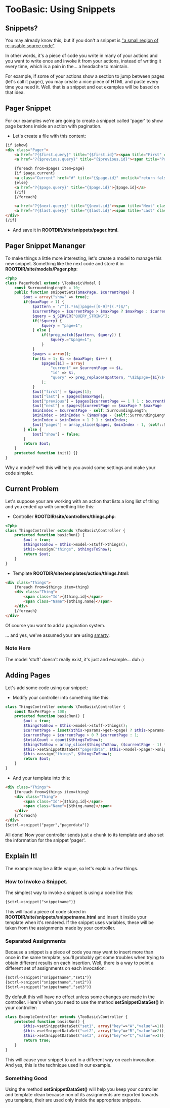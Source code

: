 # TooBasic: Using Snippets
## Snippets?
You may already know this, but if you don't a snippet is ["a small region of
re-usable source code"](http://en.wikipedia.org/wiki/Snippet_%28programming%29).

In other words, it's a piece of code you write in many of your actions and you
want to write once and invoke it from your actions, instead of writing it every
time, which is a pain in the... a headache to maintain.

For example, if some of your actions show a section to jump between pages (let's
call it pager), you may create a nice piece of HTML and paste every time you need
it. Well. that is a snippet and out examples will be based on that idea.

## Pager Snippet
For our examples we're are going to create a snippet called 'pager' to show page
buttons inside an action with pagination.

* Let's create a file with this content:
```html
{if $show}
<div class="Pager">
	<a href="?{$first.query}" title="{$first.id}"><span title="First" class="glyphicon glyphicon-fast-backward"></span></a>
	<a href="?{$previous.query}" title="{$previous.id}"><span title="Previous" class="glyphicon glyphicon-backward"></span></a>

	{foreach from=$pages item=page}
	{if $page.current}
	<a class="Current" href="#" title="{$page.id}" onclick="return false;">{$page.id}</a>
	{else}
	<a href="?{$page.query}" title="{$page.id}">{$page.id}</a>
	{/if}
	{/foreach}

	<a href="?{$next.query}" title="{$next.id}"><span title="Next" class="glyphicon glyphicon-forward"></span></a>
	<a href="?{$last.query}" title="{$last.id}"><span title="Last" class="glyphicon glyphicon-fast-forward"></span></a>
</div>
{/if}
```
* And save it in __ROOTDIR/site/snippets/pager.html__.

## Pager Snippet Mananger
To make things a little more interesting, let's create a model to manage this new
snippet. Something like the next code and store it in
__ROOTDIR/site/models/Pager.php__:
```php
<?php
class PagerModel extends \TooBasic\Model {
	const SurroundingLength = 10;
	public function snippetSets($maxPage, $currentPage) {
		$out = array("show" => true);
		if($maxPage > 1) {
			$pattern = "/^((.*)&|)page=([0-9]*)(.*)$/";
			$currentPage = $currentPage > $maxPage ? $maxPage : $currentPage;
			$query = $_SERVER["QUERY_STRING"];
			if(!$query) {
				$query = "page=1";
			} else {
				if(!preg_match($pattern, $query)) {
					$query.="&page=1";
				}
			}
			$pages = array();
			for($i = 1; $i <= $maxPage; $i++) {
				$pages[$i] = array(
					"current" => $currentPage == $i,
					"id" => $i,
					"query" => preg_replace($pattern, "\$2&page={$i}\$4", $query)
				);
			}
			$out["first"] = $pages[1];
			$out["last"] = $pages[$maxPage];
			$out["previous"] = $pages[$currentPage == 1 ? 1 : $currentPage - 1];
			$out["next"] = $pages[$currentPage == $maxPage ? $maxPage : $currentPage + 1];
			$minIndex = $currentPage - self::SurroundingLength;
			$minIndex = $minIndex > ($maxPage - (self::SurroundingLength * 2) ) ? ($maxPage - (self::SurroundingLength * 2) ) : $minIndex;
			$minIndex = $minIndex < 1 ? 1 : $minIndex;
			$out["pages"] = array_slice($pages, $minIndex - 1, (self::SurroundingLength * 2) + 1, true);
		} else {
			$out["show"] = false;
		}
		return $out;
	}
	protected function init() {}
}
```
Why a model? well this will help you avoid some settings and make your code
simpler.

## Current Problem
Let's suppose your are working with an action that lists a long list of thing and
you ended up with something like this:

* Controller __ROOTDIR/site/controllers/things.php__:
```php
<?php
class ThingsController extends \TooBasic\Controller {
	protected function basicRun() {
		$out = true;
		$thingsToShow = $this->model->stuff->things();
		$this->assign("things", $thingsToShow);
		return $out;
	}
}
```
* Template __ROOTDIR/site/templates/action/things.html__:
```html
<div class="Things">
	{foreach from=$things item=thing}
	<div class="Thing">
		<span class="Id">{$thing.id}</span>
		<span class="Name">{$thing.name}</span>
	</div>
	{/foreach}
</div>
```

Of course you want to add a pagination system.

... and yes, we've assumed your are using [smarty](http://www.smarty.net/).

### Note Here
The model 'stuff' doesn't really exist, it's just and example... duh :)

## Adding Pages
Let's add some code using our snippet:

* Modify your controller into something like this:
```php
class ThingsController extends \TooBasic\Controller {
	const MaxPerPage = 100;
	protected function basicRun() {
		$out = true;
		$thingsToShow = $this->model->stuff->things();
		$currentPage = isset($this->params->get->page) ? $this->params->get->page : 1;
		$currentPage = $currentPage > 0 ? $currentPage : 1;
		$totalCount = count($thingsToShow);
		$thingsToShow = array_slice($thingsToShow, ($currentPage - 1) * self::MaxPerPage, self::MaxPerPage, true);
		$this->setSnippetDataSet("pagerdata", $this->model->pager->snippetSets(ceil($totalCount / self::MaxPerPage), $currentPage));
		$this->assign("things", $thingsToShow);
		return $out;
	}
}
```
* And your template into this:
```html
<div class="Things">
	{foreach from=$things item=thing}
	<div class="Thing">
		<span class="Id">{$thing.id}</span>
		<span class="Name">{$thing.name}</span>
	</div>
	{/foreach}
</div>
{$ctrl->snippet("pager","pagerdata")}
```

All done! Now your controller sends just a chunk to its template and also set the
information for the snippet 'pager'.

## Explain It!
The example may be a little vague, so let's explain a few things.

### How to Invoke a Snippet.
The simplest way to invoke a snippet is using a code like this:
```html
{$ctrl->snippet("snippetname")}
```
This will load a piece of code stored in
__ROOTDIR/site/snippets/snippetname.html__ and insert it inside your template when
it's rendered.
If the snippet uses variables, these will be taken from the assignments made by
your controller.

### Separated Assignments
Because a snippet is a piece of code you may want to insert more than once in the 
same template, you'll probably get some troubles when trying to obtain different
results on each insertion. Well, there is a way to point a different set of
assignments on each invocation:
```html
{$ctrl->snippet("snippetname","set1")}
{$ctrl->snippet("snippetname","set2")}
{$ctrl->snippet("snippetname","set3")}
```

By default this will have no effect unless some changes are made in the
controller. Here's when you need to use the method __setSnippetDataSet()__ in your
controller:
```php
class ExampleController extends \TooBasic\Controller {
	protected function basicRun() {
		$this->setSnippetDataSet("set1", array("key"=>"A","value"=>1));
		$this->setSnippetDataSet("set2", array("key"=>"B","value"=>2));
		$this->setSnippetDataSet("set3", array("key"=>"C","value"=>3));
		return true;
	}
}
```
This will cause your snippet to act in a different way on each invocation. And
yes, this is the technique used in our example.

### Something Good
Using the method __setSnippetDataSet()__ will help you keep your controller and
template clean because non of its assignments are exported towards you template,
their are used only inside the appropriate snippets.
